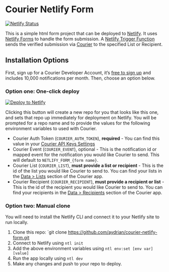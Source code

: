 # Courier Netlify Form

[![Netlify Status](https://api.netlify.com/api/v1/badges/94a7f325-841d-4ee5-bfb4-9eb5e9304791/deploy-status)](https://app.netlify.com/sites/courier-netlify-form/deploys)

This is a simple html form project that can be deployed to [Netlify](https://netlify.com). It uses [Netlify Forms](https://docs.netlify.com/forms/setup/) to handle the form submission. A [Netlify Trigger Function](https://docs.netlify.com/functions/trigger-on-events/) sends the verified submission via [Courier](https://courier.com) to the specified List or Recipient.

## Installation Options

First, sign up for a Courier Developer Account, it’s [free to sign up](https://app.courier.com/register/) and includes 10,000 notifications per month. Then, choose an option below.

### Option one: One-click deploy

[![Deploy to Netlify](https://www.netlify.com/img/deploy/button.svg)](https://app.netlify.com/start/deploy?repository=https://github.com/aydrian/courier-netlify-form)

Clicking this button will create a new repo for you that looks like this one, and sets that repo up immediately for deployment on Netlify. You will be prompted for a repo name and to provide the values for the following environment variables to used with Courier.

- Courier Auth Token (`COURIER_AUTH_TOKEN`), **required** - You can find this value in your [Courier API Keys Settings](https://app.courier.com/settings/api-keys)
- Courier Event (`COURIER_EVENT`), optional - This is the notification id or mapped event for the notification you would like Courier to send. This will default to `NETLIFY_FORM_{form name}`.
- Courier List (`COURIER_LIST`), **must provide a list or recipient** - This is the id of the list you would like Courier to send to. You can find your lists in the [Data > Lists](https://app.courier.com/data/lists) section of the Courier app.
- Courier Recipient (`COURIER_RECIPIENT`), **must provide a recipient or list** - This is the id of the recipient you would like Courier to send to. You can find your recipients in the [Data > Recipients]() section of the Courier app.

### Option two: Manual clone

You will need to install the Netlify CLI and connect it to your Netlify site to run locally.

1. Clone this repo: `git clone https://github.com/aydrian/courier-netlify-form.git
2. Connect to Netlify using `ntl init`
3. Add the above environment variables using `ntl env:set [env var] [value]`
4. Run the app locally using `ntl dev`
5. Make any changes and push to your repo to deploy.

